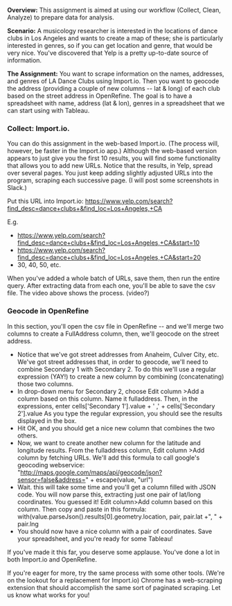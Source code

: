**Overview:** This assignment is aimed at using our workflow (Collect, Clean, Analyze) to prepare data for analysis.

**Scenario:** A musicology researcher is interested in the locations of dance clubs in Los Angeles and wants to create a map of these; she is particularly interested in genres, so if you can get location and genre, that would be very nice.   You've discovered that Yelp is a pretty up-to-date source of information.  

**The Assignment:**  You want to scrape information on the names, addresses, and genres of LA Dance Clubs using Import.io.  Then you want to geocode the address (providing a couple of new columns -- lat & long) of each club based on the street address in OpenRefine.  The goal is to have a spreadsheet with name, address (lat & lon), genres in a spreadsheet that we can start using with Tableau.  

### Collect:  Import.io.  
You can do this assignment in the web-based Import.io. (The process will, however, be faster in the Import.io app.)   Although the web-based version appears to just give you the first 10 results,  you will find some functionality that allows you to add new URLs.  Notice that the results, in Yelp, spread over several pages.  You just keep adding slightly adjusted URLs into the program, scraping each successive page.  (I will post some screenshots in Slack.)   

Put this URL into Import.io: https://www.yelp.com/search?find_desc=dance+clubs+&find_loc=Los+Angeles,+CA 

E.g.

* https://www.yelp.com/search?find_desc=dance+clubs+&find_loc=Los+Angeles,+CA&start=10
* https://www.yelp.com/search?find_desc=dance+clubs+&find_loc=Los+Angeles,+CA&start=20
* 30, 40, 50, etc.  

When you've added a whole batch of URLs, save them, then run the entire query. After extracting data from each one, you'll be able to save the csv file.  The video above shows the process. (video?)

### Geocode in OpenRefine
In this section, you'll open the csv file in OpenRefine -- and we'll merge two columns to create a FullAddress column, then, we'll geocode on the street address.  

* Notice that we've got street addresses from Anaheim, Culver City, etc.  We've got street addresses that, in order to geocode, we'll need to combine Secondary 1 with Secondary 2.  To do this we'll use a regular expression (YAY!) to create a new column by combining (concatenating) those two columns.  
* In drop-down menu for Secondary 2, choose Edit column >Add a column based on this column.  Name it fulladdress.  Then, in the expressions, enter  cells['Secondary 1'].value + ' ,' + cells['Secondary 2'].value  As you type the regular expression, you should see the results displayed in the box.  
* Hit OK, and you should get a nice new column that combines the two others.
* Now, we want to create another new column for the latitude and longitude results.  From the fulladdress column, Edit column >Add column by fetching URLs.  We'll add this formula to call google's geocoding webservice:  "http://maps.google.com/maps/api/geocode/json?sensor=false&address=" + escape(value, "url")
* Wait.  this will take some time and you'll get a column filled with JSON code.  You will now parse this, extracting just one pair of lat/long coordinates.  You guessed it!  Edit column>Add column based on this column.  Then copy and paste in this formula:
with(value.parseJson().results[0].geometry.location, pair, pair.lat +", " + pair.lng
* You should now have a nice column with a pair of coordinates.  Save your spreadsheet, and you're ready for some Tableau!  

If you've made it this far, you deserve some applause.  You've done a lot in both Import.io and OpenRefine.

If you're eager for more, try the same process with some other tools. (We're on the lookout for a replacement for Import.io) Chrome has a web-scraping extension that should accomplish the same sort of paginated scraping.  Let us know what works for you!  
